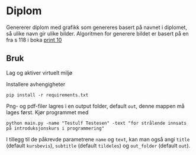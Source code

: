 # Diplom

Genererer diplom med grafikk som genereres basert på navnet i diplomet, så ulike navn gir ulike bilder.
Algoritmen for generere bildet er basert på en fra s 118 i boka [print 10](https://10print.org/10_PRINT_121114.pdf)

## Bruk
Lag og aktiver virtuelt miljø

Installere avhengigheter
```
pip install -r requirements.txt
```
Png- og pdf-filer lagres i en output folder, default `out`, denne mappen må lages først.
Kjør programmet med 
```
python main.py -name "Testulf Testesen" -text "for strålende innsats på introduksjonskurs i programmering"
```
I tillegg til de påkrevde parametrene `name` og `text`, kan man også angi `title` (default `kursbevis`), `subtitle` (default `tildeles`) og `out_folder` (default `out`).
